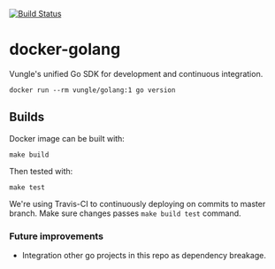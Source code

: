 [![Build Status](https://travis-ci.org/Vungle/docker-golang.svg?branch=master)](https://travis-ci.org/Vungle/docker-golang)

# docker-golang

Vungle's unified Go SDK for development and continuous integration.

    docker run --rm vungle/golang:1 go version

## Builds

Docker image can be built with:

    make build

Then tested with:

    make test

We're using Travis-CI to continuously deploying on commits to master branch. Make sure changes
passes `make build test` command.

### Future improvements

- Integration other go projects in this repo as dependency breakage.
